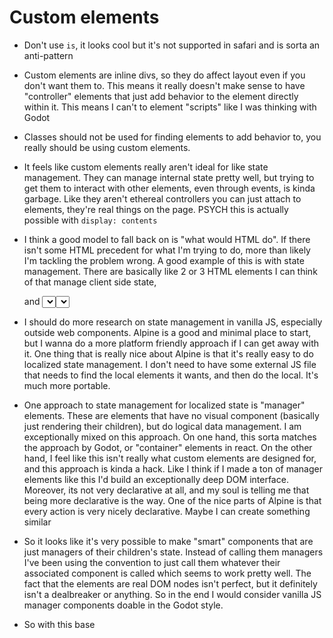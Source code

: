 # Custom elements

- Don't use `is`, it looks cool but it's not supported in
  safari and is sorta an anti-pattern

- Custom elements are inline divs, so they do affect layout
  even if you don't want them to. This means it really doesn't
  make sense to have "controller" elements that just add behavior
  to the element directly within it. This means I can't to element
  "scripts" like I was thinking with Godot

- Classes should not be used for finding elements to add behavior to,
  you really should be using custom elements.

- It feels like custom elements really aren't ideal for like state
  management. They can manage internal state pretty well, but
  trying to get them to interact with other elements, even through
  events, is kinda garbage. Like they aren't ethereal controllers
  you can just attach to elements, they're real things on the page.
  PSYCH this is actually possible with `display: contents`

- I think a good model to fall back on is "what would HTML do". If
  there isn't some HTML precedent for what I'm trying to do, more
  than likely I'm tackling the problem wrong.
  A good example of this is with state management. There are basically like 2 or 3 HTML elements I can think of that manage
  client side state, <form> and <select>, and both of them have a
  custom DSL of sub-elements that they manage. Like <form> has label
  and all that, and <select> has option. Additionally, pretty much
  all that state is managed internally, although you can plug in
  JS to fetch it out.

- I should do more research on state management in vanilla JS,
  especially outside web components. Alpine is a good and minimal
  place to start, but I wanna do a more platform friendly approach
  if I can get away with it.
  One thing that is really nice about Alpine is that it's really
  easy to do localized state management. I don't need to have
  some external JS file that needs to find the local elements it
  wants, and then do the local. It's much more portable.

- One approach to state management for localized state is "manager"
  elements. These are elements that have no visual component
  (basically just rendering their children), but do logical data
  management. I am exceptionally mixed on this approach. On one hand,
  this sorta matches the approach by Godot, or "container" elements
  in react. On the other hand, I feel like this isn't really what
  custom elements are designed for, and this approach is kinda a 
  hack. Like I think if I made a ton of manager elements like this 
  I'd build an exceptionally deep DOM interface. Moreover, its not
  very declarative at all, and my soul is telling me that being
  more declarative is the way. One of the nice parts of Alpine is 
  that every action is very nicely declarative. Maybe I can create 
  something similar

- So it looks like it's very possible to make "smart" components
  that are just managers of their children's state. Instead of
  calling them managers I've been using the convention to just
  call them whatever their associated component is called which seems
  to work pretty well. The fact that the elements are real DOM nodes
  isn't perfect, but it definitely isn't a dealbreaker or anything.
  So in the end I would consider vanilla JS manager components 
  doable in the Godot style.

- So with this base 
